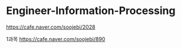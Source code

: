 # Engineer-Information-Processing
https://cafe.naver.com/soojebi/2028

1과목
https://cafe.naver.com/soojebi/890
